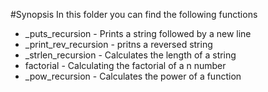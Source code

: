 #Synopsis
In this folder you can find the following functions

+ _puts_recursion - Prints a string followed by a new line
+ _print_rev_recursion - pritns a  reversed string
+ _strlen_recursion - Calculates the length of a string
+ factorial - Calculating the factorial of a n number
+ _pow_recursion - Calculates the power of a function
